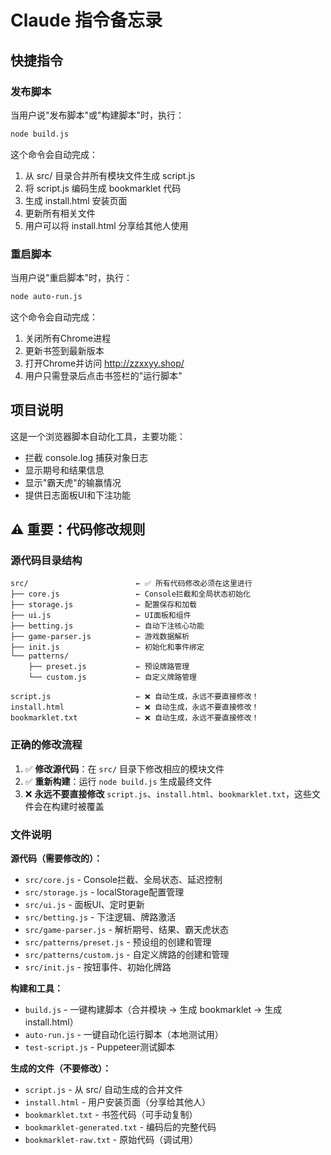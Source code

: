 # Claude 指令备忘录

## 快捷指令

### 发布脚本
当用户说"发布脚本"或"构建脚本"时，执行：
```bash
node build.js
```

这个命令会自动完成：
1. 从 src/ 目录合并所有模块文件生成 script.js
2. 将 script.js 编码生成 bookmarklet 代码
3. 生成 install.html 安装页面
4. 更新所有相关文件
5. 用户可以将 install.html 分享给其他人使用

### 重启脚本
当用户说"重启脚本"时，执行：
```bash
node auto-run.js
```

这个命令会自动完成：
1. 关闭所有Chrome进程
2. 更新书签到最新版本
3. 打开Chrome并访问 http://zzxxyy.shop/
4. 用户只需登录后点击书签栏的"运行脚本"

## 项目说明

这是一个浏览器脚本自动化工具，主要功能：
- 拦截 console.log 捕获对象日志
- 显示期号和结果信息
- 显示"霸天虎"的输赢情况
- 提供日志面板UI和下注功能

## ⚠️ 重要：代码修改规则

### 源代码目录结构
```
src/                        ← ✅ 所有代码修改必须在这里进行
├── core.js                 ← Console拦截和全局状态初始化
├── storage.js              ← 配置保存和加载
├── ui.js                   ← UI面板和组件
├── betting.js              ← 自动下注核心功能
├── game-parser.js          ← 游戏数据解析
├── init.js                 ← 初始化和事件绑定
└── patterns/
    ├── preset.js           ← 预设牌路管理
    └── custom.js           ← 自定义牌路管理

script.js                   ← ❌ 自动生成，永远不要直接修改！
install.html                ← ❌ 自动生成，永远不要直接修改！
bookmarklet.txt             ← ❌ 自动生成，永远不要直接修改！
```

### 正确的修改流程
1. ✅ **修改源代码**：在 `src/` 目录下修改相应的模块文件
2. ✅ **重新构建**：运行 `node build.js` 生成最终文件
3. ❌ **永远不要直接修改** `script.js`、`install.html`、`bookmarklet.txt`，这些文件会在构建时被覆盖

### 文件说明

**源代码（需要修改的）：**
- `src/core.js` - Console拦截、全局状态、延迟控制
- `src/storage.js` - localStorage配置管理
- `src/ui.js` - 面板UI、定时更新
- `src/betting.js` - 下注逻辑、牌路激活
- `src/game-parser.js` - 解析期号、结果、霸天虎状态
- `src/patterns/preset.js` - 预设组的创建和管理
- `src/patterns/custom.js` - 自定义牌路的创建和管理
- `src/init.js` - 按钮事件、初始化牌路

**构建和工具：**
- `build.js` - 一键构建脚本（合并模块 → 生成 bookmarklet → 生成 install.html）
- `auto-run.js` - 一键自动化运行脚本（本地测试用）
- `test-script.js` - Puppeteer测试脚本

**生成的文件（不要修改）：**
- `script.js` - 从 src/ 自动生成的合并文件
- `install.html` - 用户安装页面（分享给其他人）
- `bookmarklet.txt` - 书签代码（可手动复制）
- `bookmarklet-generated.txt` - 编码后的完整代码
- `bookmarklet-raw.txt` - 原始代码（调试用）
